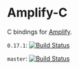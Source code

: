 # Amplify-C
C bindings for [Amplify](https://github.com/jjpe/amplify).

`0.17.1`: [![Build Status](https://travis-ci.org/jjpe/amplify-c.svg?branch=0.17.1)](https://travis-ci.org/jjpe/amplify-c)

`master`: [![Build Status](https://travis-ci.org/jjpe/amplify-c.svg?branch=master)](https://travis-ci.org/jjpe/amplify-c)
